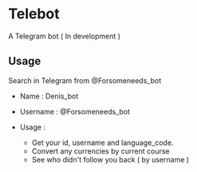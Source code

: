 # Telebot

A Telegram bot ( In development )

## Usage

Search in Telegram from @Forsomeneeds_bot

+ Name : Denis_bot
+ Username : @Forsomeneeds_bot

 + Usage :  
      + Get your id, username and language_code.
      + Convert any currencies by current course
      + See who didn't follow you back ( by username )